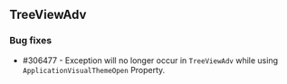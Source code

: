 ## TreeViewAdv

### Bug fixes

* \#306477 - Exception will no longer occur in `TreeViewAdv` while using `ApplicationVisualThemeOpen` Property.
